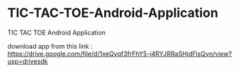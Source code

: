 # TIC-TAC-TOE-Android-Application
TIC TAC TOE Android Application


download app from this link : https://drive.google.com/file/d/1xeQyqf3frFhY5-j4RYJRRaSHjdFlsQvn/view?usp=drivesdk
